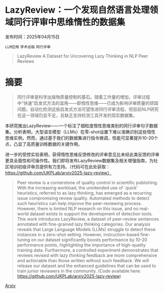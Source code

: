 # LazyReview：一个发现自然语言处理领域同行评审中思维惰性的数据集

发布时间：2025年04月15日

`LLM应用` `学术出版` `同行评审`

> LazyReview A Dataset for Uncovering Lazy Thinking in NLP Peer Reviews

# 摘要

> 同行评审是科学出版物质量控制的基石。随着工作量的增加，评审过程中“快速”启发式方法的滥用——即惰性思维——已成为影响评审质量的顽固问题。自动化检测这些启发式方法可望改进同行评审流程，但目前NLP研究在这一领域仍显不足，且缺乏支持检测工具开发的现实数据集。

本研究推出LazyReview——一个标注了细粒度惰性思维类别的同行评审句子数据集。分析表明，大型语言模型（LLMs）在零-shot设置下难以准确识别这些惰性思维实例。然而，通过基于我们的数据集进行指令微调，性能可显著提升10-20个点，凸显了高质量训练数据的关键作用。

进一步的受控实验表明，获得惰性思维反馈修改的评审意见比未经此类反馈的评审更具全面性和可操作性。我们即将发布LazyReview数据集及相关增强指南，为社区培训初级评审员提供有力支持。（代码可在此处获取：https://github.com/UKPLab/arxiv2025-lazy-review）
    

> Peer review is a cornerstone of quality control in scientific publishing. With the increasing workload, the unintended use of `quick' heuristics, referred to as lazy thinking, has emerged as a recurring issue compromising review quality. Automated methods to detect such heuristics can help improve the peer-reviewing process. However, there is limited NLP research on this issue, and no real-world dataset exists to support the development of detection tools. This work introduces LazyReview, a dataset of peer-review sentences annotated with fine-grained lazy thinking categories. Our analysis reveals that Large Language Models (LLMs) struggle to detect these instances in a zero-shot setting. However, instruction-based fine-tuning on our dataset significantly boosts performance by 10-20 performance points, highlighting the importance of high-quality training data. Furthermore, a controlled experiment demonstrates that reviews revised with lazy thinking feedback are more comprehensive and actionable than those written without such feedback. We will release our dataset and the enhanced guidelines that can be used to train junior reviewers in the community. (Code available here: https://github.com/UKPLab/arxiv2025-lazy-review)

[Arxiv](https://arxiv.org/abs/2504.11042)